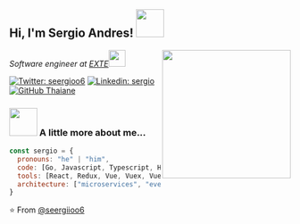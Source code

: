 <h2> Hi, I'm Sergio Andres! <img src="https://media.giphy.com/media/mGcNjsfWAjY5AEZNw6/giphy.gif" width="50"></h2>
<img align='right' src="https://pbs.twimg.com/profile_images/1179761931030282246/__sFHSAB_400x400.jpg" width="230">
<p><em>Software engineer at <a href="https://exte.com/">EXTE</a><img src="https://media.giphy.com/media/WUlplcMpOCEmTGBtBW/giphy.gif" width="30"> 
</em></p>

[![Twitter: seergioo6](https://img.shields.io/twitter/follow/seergioo6?style=social)](https://twitter.com/seergioo6)
[![Linkedin: sergio](https://img.shields.io/badge/-sergio-blue?style=flat-square&logo=Linkedin&logoColor=white&link=https://www.linkedin.com/in/sergio-andres-ruiz-078b37aa/)](https://www.linkedin.com/in/sergio-andres-ruiz-078b37aa/)
[![GitHub Thaiane](https://img.shields.io/github/followers/seergiioo6?label=follow&style=social)](https://github.com/seergiioo6)


### <img src="https://media.giphy.com/media/VgCDAzcKvsR6OM0uWg/giphy.gif" width="50"> A little more about me...  

```js
const sergio = {
  pronouns: "he" | "him",
  code: [Go, Javascript, Typescript, HTML, CSS],
  tools: [React, Redux, Vue, Vuex, Vuetify, Node, Jest, Docker],
  architecture: ["microservices", "event-driven", "design system pattern"],
}
```

⭐️ From [@seergiioo6](https://github.com/seergiioo6)
